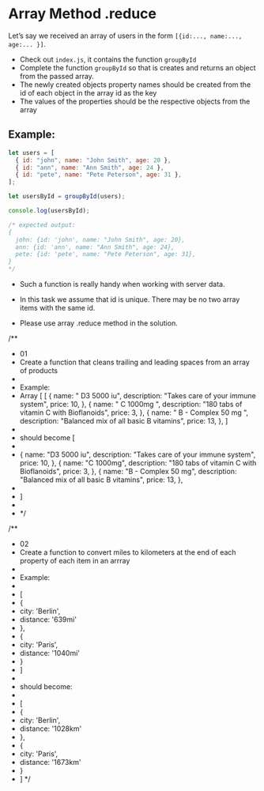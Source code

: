 # Array Method .reduce

Let’s say we received an array of users in the form `[{id:..., name:..., age:... }]`.

- Check out `index.js`, it contains the function `groupById`
- Complete the function `groupById` so that is creates and returns an object from the passed array.
- The newly created objects property names should be created from the id of each object in the array id as the key
- The values of the properties should be the respective objects from the array

## Example:

```js
let users = [
  { id: "john", name: "John Smith", age: 20 },
  { id: "ann", name: "Ann Smith", age: 24 },
  { id: "pete", name: "Pete Peterson", age: 31 },
];

let usersById = groupById(users);

console.log(usersById);

/* expected output:
{
  john: {id: 'john', name: "John Smith", age: 20},
  ann: {id: 'ann', name: "Ann Smith", age: 24},
  pete: {id: 'pete', name: "Pete Peterson", age: 31},
}
*/
```

- Such a function is really handy when working with server data.

- In this task we assume that id is unique. There may be no two array items with the same id.

- Please use array .reduce method in the solution.

/\*\*

- 01
- Create a function that cleans trailing and leading spaces from an array of products
-
- Example:
- Array [
  [
  {
  name: " D3 5000 iu",
  description: "Takes care of your immune system",
  price: 10,
  },
  {
  name: " C 1000mg ",
  description: "180 tabs of vitamin C with Bioflanoids",
  price: 3,
  },
  {
  name: " B - Complex 50 mg ",
  description: "Balanced mix of all basic B vitamins",
  price: 13,
  },
  ]
-
- should become [
-
- {
  name: "D3 5000 iu",
  description: "Takes care of your immune system",
  price: 10,
  },
  {
  name: "C 1000mg",
  description: "180 tabs of vitamin C with Bioflanoids",
  price: 3,
  },
  {
  name: "B - Complex 50 mg",
  description: "Balanced mix of all basic B vitamins",
  price: 13,
  },
-
- ]
-
- \*/

/\*\*

- 02
- Create a function to convert miles to kilometers at the end of each property of each item in an arrray
-
- Example:
-
- [
- {
- city: 'Berlin',
- distance: '639mi'
- },
- {
- city: 'Paris',
- distance: '1040mi'
- }
- ]
-
- should become:
-
- [
- {
- city: 'Berlin',
- distance: '1028km'
- },
- {
- city: 'Paris',
- distance: '1673km'
- }
- ]
  \*/